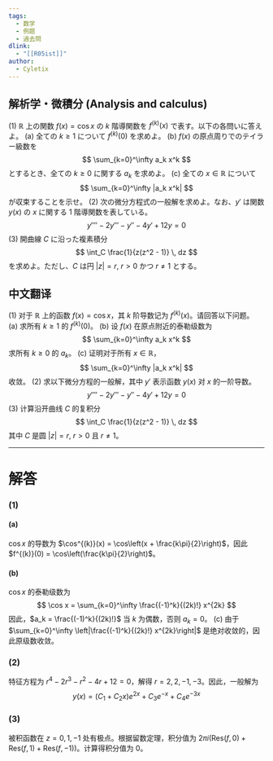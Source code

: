 ```yaml
---
tags:
  - 数学
  - 例题
  - 過去問
dlink:
  - "[[R05ist]]"
author:
  - Cyletix
---
```

## 解析学・微積分 (Analysis and calculus)
(1) $\mathbb{R}$ 上の関数 $f(x) = \cos x$ の $k$ 階導関数を $f^{(k)}(x)$ で表す。以下の各問いに答えよ。
(a) 全ての $k \geq 1$ について $f^{(k)}(0)$ を求めよ。
(b) $f(x)$ の原点周りでのテイラー級数を
$$
\sum_{k=0}^\infty a_k x^k
$$
とするとき、全ての $k \geq 0$ に関する $a_k$ を求めよ。
(c) 全ての $x \in \mathbb{R}$ について
$$
\sum_{k=0}^\infty |a_k x^k|
$$
が収束することを示せ。
(2) 次の微分方程式の一般解を求めよ。なお、$y'$ は関数 $y(x)$ の $x$ に関する 1 階導関数を表している。
$$
y'''' - 2y''' - y'' - 4y' + 12y = 0
$$
(3) 開曲線 $C$ に沿った複素積分
$$
\int_C \frac{1}{z(z^2 - 1)} \, dz
$$
を求めよ。ただし、$C$ は円 $|z| = r$, $r > 0$ かつ $r \neq 1$ とする。
## 中文翻译
(1) 对于 $\mathbb{R}$ 上的函数 $f(x) = \cos x$，其 $k$ 阶导数记为 $f^{(k)}(x)$。请回答以下问题。
(a) 求所有 $k \geq 1$ 的 $f^{(k)}(0)$。
(b) 设 $f(x)$ 在原点附近的泰勒级数为
$$
\sum_{k=0}^\infty a_k x^k
$$
求所有 $k \geq 0$ 的 $a_k$。
(c) 证明对于所有 $x \in \mathbb{R}$，
$$
\sum_{k=0}^\infty |a_k x^k|
$$
收敛。
(2) 求以下微分方程的一般解，其中 $y'$ 表示函数 $y(x)$ 对 $x$ 的一阶导数。
$$
y'''' - 2y''' - y'' - 4y' + 12y = 0
$$
(3) 计算沿开曲线 $C$ 的复积分
$$
\int_C \frac{1}{z(z^2 - 1)} \, dz
$$
其中 $C$ 是圆 $|z| = r$, $r > 0$ 且 $r \neq 1$。

---
# 解答
### (1)  
#### (a) 
$\cos x$ 的导数为 $\cos^{(k)}(x) = \cos\left(x + \frac{k\pi}{2}\right)$，因此 $f^{(k)}(0) = \cos\left(\frac{k\pi}{2}\right)$。
#### (b) 
$\cos x$ 的泰勒级数为
$$
\cos x = \sum_{k=0}^\infty \frac{(-1)^k}{(2k)!} x^{2k}
$$
因此，$a_k = \frac{(-1)^k}{(2k)!}$ 当 $k$ 为偶数，否则 $a_k = 0$。
(c) 由于 $\sum_{k=0}^\infty \left|\frac{(-1)^k}{(2k)!} x^{2k}\right|$ 是绝对收敛的，因此原级数收敛。
### (2) 
特征方程为 $r^4 - 2r^3 - r^2 - 4r + 12 = 0$，解得 $r = 2, 2, -1, -3$。因此，一般解为
$$
y(x) = (C_1 + C_2 x) e^{2x} + C_3 e^{-x} + C_4 e^{-3x}
$$
### (3) 
被积函数在 $z = 0, 1, -1$ 处有极点。根据留数定理，积分值为 $2\pi i \left(\text{Res}(f, 0) + \text{Res}(f, 1) + \text{Res}(f, -1)\right)$。计算得积分值为 $0$。